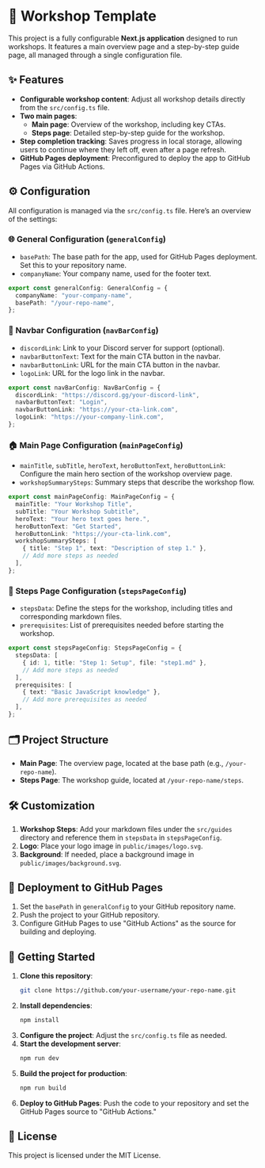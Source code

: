# 🎉 Workshop Template

This project is a fully configurable **Next.js application** designed to run workshops. It features a main overview page and a step-by-step guide page, all managed through a single configuration file.

## ✨ Features

- **Configurable workshop content**: Adjust all workshop details directly from the `src/config.ts` file.
- **Two main pages**:
  - **Main page**: Overview of the workshop, including key CTAs.
  - **Steps page**: Detailed step-by-step guide for the workshop.
- **Step completion tracking**: Saves progress in local storage, allowing users to continue where they left off, even after a page refresh.
- **GitHub Pages deployment**: Preconfigured to deploy the app to GitHub Pages via GitHub Actions.

## ⚙️ Configuration

All configuration is managed via the `src/config.ts` file. Here’s an overview of the settings:

### 🌐 General Configuration (`generalConfig`)

- `basePath`: The base path for the app, used for GitHub Pages deployment. Set this to your repository name.
- `companyName`: Your company name, used for the footer text.

```typescript
export const generalConfig: GeneralConfig = {
  companyName: "your-company-name",
  basePath: "/your-repo-name",
};
```

### 🔗 Navbar Configuration (`navBarConfig`)

- `discordLink`: Link to your Discord server for support (optional).
- `navbarButtonText`: Text for the main CTA button in the navbar.
- `navbarButtonLink`: URL for the main CTA button in the navbar.
- `logoLink`: URL for the logo link in the navbar.

```typescript
export const navBarConfig: NavBarConfig = {
  discordLink: "https://discord.gg/your-discord-link",
  navbarButtonText: "Login",
  navbarButtonLink: "https://your-cta-link.com",
  logoLink: "https://your-company-link.com",
};
```

### 🏠 Main Page Configuration (`mainPageConfig`)

- `mainTitle`, `subTitle`, `heroText`, `heroButtonText`, `heroButtonLink`: Configure the main hero section of the workshop overview page.
- `workshopSummarySteps`: Summary steps that describe the workshop flow.

```typescript
export const mainPageConfig: MainPageConfig = {
  mainTitle: "Your Workshop Title",
  subTitle: "Your Workshop Subtitle",
  heroText: "Your hero text goes here.",
  heroButtonText: "Get Started",
  heroButtonLink: "https://your-cta-link.com",
  workshopSummarySteps: [
    { title: "Step 1", text: "Description of step 1." },
    // Add more steps as needed
  ],
};
```

### 📝 Steps Page Configuration (`stepsPageConfig`)

- `stepsData`: Define the steps for the workshop, including titles and corresponding markdown files.
- `prerequisites`: List of prerequisites needed before starting the workshop.

```typescript
export const stepsPageConfig: StepsPageConfig = {
  stepsData: [
    { id: 1, title: "Step 1: Setup", file: "step1.md" },
    // Add more steps as needed
  ],
  prerequisites: [
    { text: "Basic JavaScript knowledge" },
    // Add more prerequisites as needed
  ],
};
```

## 🗂️ Project Structure

- **Main Page**: The overview page, located at the base path (e.g., `/your-repo-name`).
- **Steps Page**: The workshop guide, located at `/your-repo-name/steps`.

## 🛠️ Customization

1. **Workshop Steps**: Add your markdown files under the `src/guides` directory and reference them in `stepsData` in `stepsPageConfig`.
2. **Logo**: Place your logo image in `public/images/logo.svg`.
3. **Background**: If needed, place a background image in `public/images/background.svg`.

## 🚀 Deployment to GitHub Pages

1. Set the `basePath` in `generalConfig` to your GitHub repository name.
2. Push the project to your GitHub repository.
3. Configure GitHub Pages to use "GitHub Actions" as the source for building and deploying.

## 🏁 Getting Started

1. **Clone this repository**:
   ```bash
   git clone https://github.com/your-username/your-repo-name.git
   ```
2. **Install dependencies**:
   ```bash
   npm install
   ```
3. **Configure the project**:
   Adjust the `src/config.ts` file as needed.
4. **Start the development server**:
   ```bash
   npm run dev
   ```
5. **Build the project for production**:
   ```bash
   npm run build
   ```
6. **Deploy to GitHub Pages**:
   Push the code to your repository and set the GitHub Pages source to "GitHub Actions."

## 📜 License

This project is licensed under the MIT License.
